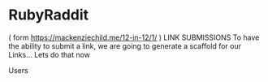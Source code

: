 # RubyRaddit 
  ( form https://mackenziechild.me/12-in-12/1/ ) 
LINK SUBMISSIONS
To have the ability to submit a link, we are going to generate a scaffold for our Links… Lets do that now

Users

